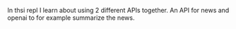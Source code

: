 In thsi repl I learn about using 2 different APIs together.
An API for news and openai to for example summarize the news.